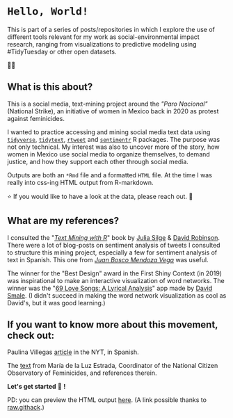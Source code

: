 # `Hello, World!`

This is part of a series of posts/repositories in which I explore the use of different tools relevant for my work as social-environmental impact research, ranging from visualizations to predictive modeling using \#TidyTuesday or other open datasets.

:rainbow_flag:

## What is this about?

This is a social media, text-mining project around the *"Paro Nacional"* (National Strike), an initiative of women in Mexico back in 2020 as protest against feminicides.

I wanted to practice accessing and mining social media text data using [`tidyverse`](https://www.tidyverse.org/), [`tidytext`](https://www.tidytextmining.com/), [`rtweet`](https://github.com/ropensci/rtweet) and [`sentimentr`](https://github.com/trinker/sentimentr) R packages. The purpose was not only technical. My interest was also to uncover more of the story, how women in Mexico use social media to organize themselves, to demand justice, and how they support each other through social media.

Outputs are both an `*Rmd` file and a formatted `HTML` file. At the time I was really into css-ing HTML output from R-markdown.

:star: If you would like to have a look at the data, please reach out. :handshake:

## What are my references?

I consulted the "[*Text Mining with R*](https://www.tidytextmining.com/)" book by [Julia Silge](https://github.com/juliasilge) & [David Robinson](http://varianceexplained.org/). There were a lot of blog-posts on sentiment analysis of tweets I consulted to structure this mining project, especially a few for sentiment analysis of text in Spanish. This one from [*Juan Bosco Mendoza Vega*](https://rpubs.com/jboscomendoza/analisis_sentimientos_lexico_afinn) was useful.

The winner for the "Best Design" award in the First Shiny Context (in 2019) was inspirational to make an interactive visualization of word networks. The winner was the "[69 Love Songs: A Lyrical Analysis](https://committedtotape.shinyapps.io/sixtyninelovesongs/)" app made by [David Smale](https://community.rstudio.com/u/committedtotape/). (I didn't succeed in making the word network visualization as cool as David's, but it was good learning.)

## If you want to know more about this movement, check out:

Paulina Villegas [article](https://www.nytimes.com/es/2020/03/10/espanol/mexico-paro-mujeres-protestas.html) in the NYT, in Spanish.

The [text](https://www.cndh.org.mx/noticia/paro-nacional-de-mujeres-contra-la-violencia-la-mujer-y-los-feminicidios#:~:text=El%2006%20de%20marzo%20de,poblaci%C3%B3n%20femenina%20en%20las%20esferas) from María de la Luz Estrada, Coordinator of the National Citizen Observatory of Feminicides, and references therein.

**Let's get started** :unicorn: **!**

PD: you can preview the HTML output [here](https://rawcdn.githack.com/hectordatachavez/TextMining-Twitter-ParoNacional9M/32d46307a3ecffe8af2108eb636fd97ee4fd5a2c/Text-Mining---Paro-Nacional.html). (A link possible thanks to [raw.githack](https://raw.githack.com/).)
